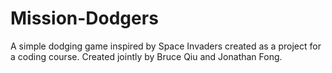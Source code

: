 # Mission-Dodgers

A simple dodging game inspired by Space Invaders created as a project for a coding course. Created jointly by Bruce Qiu and Jonathan Fong.
